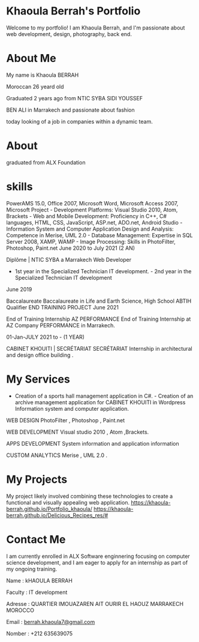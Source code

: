 # Khaoula Berrah's Portfolio
Welcome to my portfolio! I am Khaoula Berrah, and I'm passionate about web development, design, photography, back end.
# About Me
My name is Khaoula BERRAH

Moroccan 26 yeard old

Graduated 2 years ago from NTIC SYBA SIDI YOUSSEF

BEN ALI in Marrakech and passionate about fashion

today looking of a job in companies within a dynamic team.
# About
graduated from ALX Foundation
# skills
PowerAMS 15.0, Office 2007, Microsoft Word, Microsoft Access 2007, Microsoft Project - Development Platforms: Visual Studio 2010, Atom, Brackets - Web and Mobile Development: Proficiency in C++, C# languages, HTML, CSS, JavaScript, ASP.net, ADO.net, Android Studio - Information System and Computer Application Design and Analysis: Competence in Merise, UML 2.0 - Database Management: Expertise in SQL Server 2008, XAMP, WAMP - Image Processing: Skills in PhotoFilter, Photoshop, Paint.net
June 2020 to July 2021 (2 AN)

Diplôme | NTIC SYBA a Marrakech
Web Developer
- 1st year in the Specialized Technician IT development. - 2nd year in the Specialized Technician IT development

June 2019

Baccalaureate
Baccalaureate in Life and Earth Science, High School ABTIH Qualifier
END TRAINING PROJECT June 2021

End of Training Internship
AZ PERFORMANCE
End of Training Internship at AZ Company PERFORMANCE in Marrakech.

01-Jan-JULY 2021 to - (1 YEAR)

CABINET KHOUITI | SECRÉTARIAT
SECRÉTARIAT
Internship in architectural and design office building .

# My Services
- Creation of a sports hall management application in C#. - Creation of an archive management application for CABINET KHOUITI in Wordpress Information system and computer application.
  
WEB DESIGN
PhotoFilter , Photoshop , Paint.net

WEB DEVELOPMENT
Visual studio 2010 , Atom ,Brackets.

APPS DEVELOPMENT
System information and application information

CUSTOM ANALYTICS
Merise , UML 2.0 .

# My Projects
My project likely involved combining these technologies to create a functional and visually appealing web application.
https://khaoula-berrah.github.io/Portfolio_khaoula/
https://khaoula-berrah.github.io/Delicious_Recipes_res/#

# Contact Me
I am currently enrolled in ALX Software enginnering focusing on computer science development, and I am eager to apply for an internship as part of my ongoing training.

Name : kHAOULA BERRAH

Faculty : IT development

Adresse : QUARTIER IMOUAZAREN AIT OURIR EL HAOUZ MARRAKECH MOROCCO

Email : berrah.khaoula7@gmail.com

Nomber : +212 635639075

